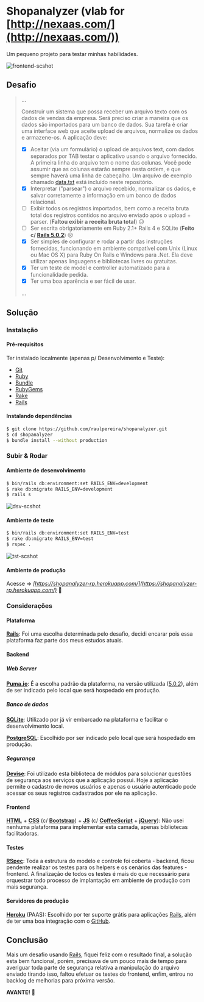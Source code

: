 # Shopanalyzer (vlab for [http://nexaas.com/](http://nexaas.com/))

Um pequeno projeto para testar minhas habilidades.

![frontend-scshot](../master/scshot/frontend-scshot.png)

## Desafio

> ...
>
> Construir um sistema que possa receber um arquivo texto com os dados de vendas da empresa. Será preciso criar a maneira que os dados são importados para um banco de dados. Sua tarefa é criar uma interface web que aceite upload de arquivos, normalize os dados e armazene-os. A aplicação deve:
>
> - [X] Aceitar (via um formulário) o upload de arquivos text, com dados separados por TAB testar o aplicativo usando o arquivo fornecido. A primeira linha do arquivo tem o nome das colunas. Você pode assumir que as colunas estarão sempre nesta ordem, e que sempre haverá uma linha de cabeçalho. Um arquivo de exemplo chamado [data.txt](../master/spec/fixtures/files/data.txt) está incluído neste repositório.
> - [X] Interpretar ("parsear") o arquivo recebido, normalizar os dados, e salvar corretamente a informação em um banco de dados relacional.
> - [ ] Exibir todos os registros importados, bem como a receita bruta total dos registros contidos no arquivo enviado após o upload + parser. (**Faltou exibir a receita bruta total**) :disappointed_relieved:
> - [ ] Ser escrita obrigatoriamente em Ruby 2.1+ Rails 4 e SQLite (**Feito c/ [Rails 5.0.2](http://weblog.rubyonrails.org/2017/3/1/Rails-5-0-2-has-been-released/)**) :disappointed_relieved:
> - [X] Ser simples de configurar e rodar a partir das instruções fornecidas, funcionando em ambiente compatível com Unix (Linux ou Mac OS X) para Ruby On Rails e Windows para .Net. Ela deve utilizar apenas linguagens e bibliotecas livres ou gratuitas.
> - [X] Ter um teste de model e controller automatizado para a funcionalidade pedida.
> - [X] Ter uma boa aparência e ser fácil de usar.
>
> ...

## Solução

### Instalação

#### Pré-requisitos

Ter instalado localmente (apenas p/ Desenvolvimento e Teste):
- [Git](https://git-scm.com/)
- [Ruby](https://ruby-lang.org)
- [Bundle](http://bundler.io/)
- [RubyGems](https://rubygems.org/)
- [Rake](https://github.com/ruby/rake)
- [Rails](http://rubyonrails.org/)

#### Instalando dependências

```bash
$ git clone https://github.com/raulpereira/shopanalyzer.git
$ cd shopanalyzer
$ bundle install --without production
```

### Subir & Rodar

#### Ambiente de desenvolvimento

```bash
$ bin/rails db:environment:set RAILS_ENV=development
$ rake db:migrate RAILS_ENV=development
$ rails s
```
![dsv-scshot](../master/scshot/dsv-scshot.png)

#### Ambiente de teste

```bash
$ bin/rails db:environment:set RAILS_ENV=test
$ rake db:migrate RAILS_ENV=test
$ rspec .
```
![tst-scshot](../master/scshot/tst-scshot.png)

#### Ambiente de produção

Acesse => *[https://shopanalyzer-rp.herokuapp.com/](https://shopanalyzer-rp.herokuapp.com/)* :clap:

### Considerações

#### Plataforma

**[Rails](http://rubyonrails.org/)**: Foi uma escolha determinada pelo desafio, decidi encarar pois essa plataforma faz parte dos meus estudos atuais.

#### Backend

##### Web Server

**[Puma.io](http://puma.io/)**: É a escolha padrão da plataforma, na versão utilizada ([5.0.2](http://weblog.rubyonrails.org/2017/3/1/Rails-5-0-2-has-been-released/)), além de ser indicado pelo local que será hospedado em produção.

##### Banco de dados

**[SQLite](https://sqlite.org/)**: Utilizado por já vir embarcado na plataforma e facilitar o desenvolvimento local. 

**[PostgreSQL](https://www.postgresql.org/)**: Escolhido por ser indicado pelo local que será hospedado em produção.

##### Segurança

**[Devise](https://github.com/plataformatec/devise)**: Foi utilizado esta biblioteca de módulos para solucionar questões de segurança aos serviços que a aplicação possui. Hoje a aplicação permite o cadastro de novos usuários e apenas o usuário autenticado pode acessar os seus registros cadastrados por ele na aplicação.

#### Frontend

**[HTML](https://w3.org/html/)** + **[CSS](https://w3.org/Style/CSS/)** (c/ **[Bootstrap](http://getbootstrap.com/)**) + **[JS](https://developer.mozilla.org/en-US/docs/Web/JavaScript)** (c/ **[CoffeeScript](http://coffeescript.org/)** + **[jQuery](https://jquery.com/)**): Não usei nenhuma plataforma para implementar esta camada, apenas bibliotecas facilitadoras.

#### Testes

**[RSpec](http://rspec.info/)**: Toda a estrutura do modelo e controle foi coberta - backend, ficou pendente realizar os testes para os helpers e os cenários das features - frontend. A finalização de todos os testes é mais do que necessário para orquestrar todo processo de implantação em ambiente de produção com mais segurança.

#### Servidores de produção

**[Heroku](https://heroku.com)** (PAAS): Escolhido por ter suporte grátis para aplicações [Rails](http://rubyonrails.org/), além de ter uma boa integração com o [GitHub](https://github.com/).

## Conclusão

Mais um desafio usando [Rails](http://rubyonrails.org/), fiquei feliz com o resultado final, a solução esta bem funcional, porém, precisava de um pouco mais de tempo para averiguar toda parte de segurança relativa a manipulação do arquivo enviado tirando isso, faltou efetuar os testes do frontend, enfim, entrou no backlog de melhorias para próxima versão.

**AVANTE!** :muscle:
